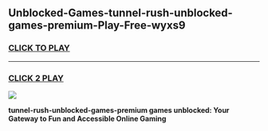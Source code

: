 
## Unblocked-Games-tunnel-rush-unblocked-games-premium-Play-Free-wyxs9
<h3>
<a href="https://premium76.site?title=tunnel-rush-unblocked-games-premium&ref=10A">CLICK TO PLAY</a></h3>
<hr>

<h3>
<a href="https://premium76.site?title=tunnel-rush-unblocked-games-premium&ref=10A">CLICK 2 PLAY</a>
  
</h3>

<a href="https://premium76.site?title=tunnel-rush-unblocked-games-premium&ref=10A"><img src="https://clearcache.store/games.png"></a>


**tunnel-rush-unblocked-games-premium games unblocked: Your Gateway to Fun and Accessible Online Gaming**
